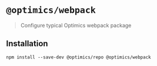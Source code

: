 # `@optimics/webpack`

> Configure typical Optimics webpack package

## Installation

```
npm install --save-dev @optimics/repo @optimics/webpack
```
